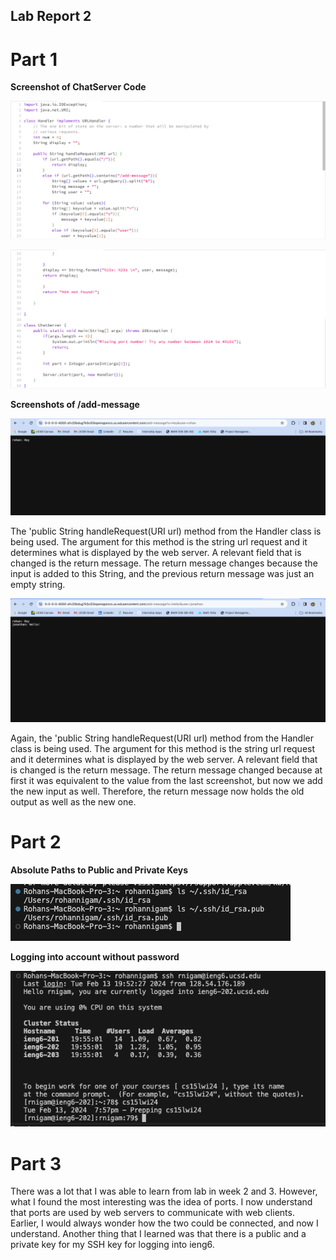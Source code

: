 ## Lab Report 2
# Part 1

**Screenshot of ChatServer Code**

![Image](ChatServerPart1.jpg)

![Image](ChatServerPart2.jpg)

**Screenshots of /add-message**

![Image](ss1.jpg)

The 'public String handleRequest(URI url) method from the Handler class is being used. The argument for this method is the string url request and it determines what is displayed by the web server. A relevant field that is changed is the return message. The return message changes because the input is added to this String, and the previous return message was just an empty string.

![Image](ss2.jpg)

Again, the 'public String handleRequest(URI url) method from the Handler class is being used. The argument for this method is the string url request and it determines what is displayed by the web server. A relevant field that is changed is the return message. The return message changed because at first it was equivalent to the value from the last screenshot, but now we add the new input as well. Therefore, the return message now holds the old output as well as the new one. 

# Part 2

**Absolute Paths to Public and Private Keys**

![Image](pubpriv.jpg)

**Logging into account without password**

![Image](nopassword.jpg)

# Part 3

There was a lot that I was able to learn from lab in week 2 and 3. However, what I found the most interesting was the idea of ports. I now understand that ports are used by web servers to communicate with web clients. Earlier, I would always wonder how the two could be connected, and now I understand. Another thing that I learned was that there is a public and a private key for my SSH key for logging into ieng6.
